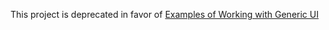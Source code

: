This project is deprecated in favor of [Examples of Working with Generic UI](https://github.com/cuba-platform/sample-generic-ui)
